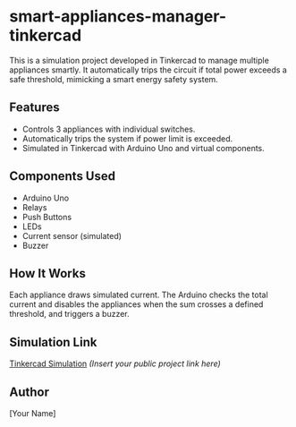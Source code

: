 # smart-appliances-manager-tinkercad

This is a simulation project developed in Tinkercad to manage multiple appliances smartly. It automatically trips the circuit if total power exceeds a safe threshold, mimicking a smart energy safety system.

## Features
- Controls 3 appliances with individual switches.
- Automatically trips the system if power limit is exceeded.
- Simulated in Tinkercad with Arduino Uno and virtual components.

## Components Used
- Arduino Uno
- Relays
- Push Buttons
- LEDs
- Current sensor (simulated)
- Buzzer

## How It Works
Each appliance draws simulated current. The Arduino checks the total current and disables the appliances when the sum crosses a defined threshold, and triggers a buzzer.

## Simulation Link
[Tinkercad Simulation](#) *(Insert your public project link here)*

## Author
[Your Name]
